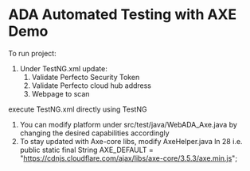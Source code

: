 # ADA Automated Testing with AXE Demo

To run project:
1. Under TestNG.xml update:
    1. Validate Perfecto Security Token
    2. Validate Perfecto cloud hub address
    3. Webpage to scan

execute TestNG.xml directly using TestNG

1. You can modify platform under src/test/java/WebADA_Axe.java by changing the desired capabilities accordingly
2. To stay updated with Axe-core libs, modify AxeHelper.java ln 28 i.e.   public static final String AXE_DEFAULT = "https://cdnjs.cloudflare.com/ajax/libs/axe-core/3.5.3/axe.min.js";




